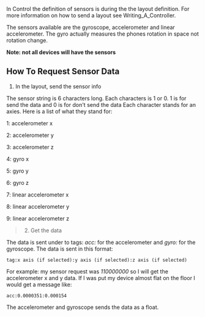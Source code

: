 In Control the definition of sensors is during the the layout definition. For more information on how to send a layout see Writing\_A\_Controller.

The sensors available are the gyroscope, accelerometer and linear accelerometer. The gyro actually measures the phones rotation in space not rotation change.

**Note: not all devices will have the sensors**

## How To Request Sensor Data ##

  1. In the layout, send the sensor info

The sensor string is 6 characters long. Each characters is 1 or 0. 1 is for send the data and 0 is for don't send the data
Each character stands for an axies. Here is a list of what they stand for:

1: accelerometer x

2: accelerometer y

3: accelerometer z

4: gyro x

5: gyro y

6: gyro z

7: linear accelerometer x

8: linear accelerometer y

9: linear accelerometer z

> 2. Get the data

The data is sent under to tags: _acc:_ for the accelerometer and _gyro:_ for the gyroscope. The data is sent in this format:

```
tag:x axis (if selected):y axis (if selected):z axis (if selected)
```

For example: my sensor request was _110000000_ so I will get the accelerometer x and y data. If I was put my device almost flat on the floor I would get a message like:

```
acc:0.0000351:0.000154
```

The accelerometer and gyroscope sends the data as a float.